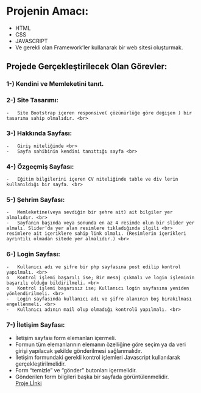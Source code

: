 # Projenin Amacı: 
  -	HTML <br>
  -	CSS <br>
  -	JAVASCRIPT <br>
  -	Ve gerekli olan Framework’ler kullanarak bir web sitesi oluşturmak. <br>
## Projede Gerçekleştirilecek Olan Görevler: <br> 
###  1-) Kendini ve Memleketini tanıt. <br>
###  2-) Site Tasarımı: <br>
    -	Site Bootstrap içeren responsive( çözünürlüğe göre değişen ) bir tasarıma sahip olmalıdır. <br>
###  3-) Hakkında Sayfası: <br>
    -	Giriş niteliğinde <br>
    -	Sayfa sahibinin kendini tanıttığı sayfa <br>
###  4-) Özgeçmiş Sayfası: <br> 
    -	Eğitim bilgilerini içeren CV niteliğinde table ve div lerin kullanıldığı bir sayfa. <br>
###  5-) Şehrim Sayfası: <br>
    -	Memleketine(veya sevdiğin bir şehre ait) ait bilgiler yer almalıdır. <br>
    -	Sayfanın başında veya sonunda en az 4 resimde olun bir slider yer almalı. Slider’da yer alan resimlere tıkladığında ilgili <br>       resimlere ait içeriklere sahip link olmalı. (Resimlerin içerikleri ayrıntılı olmadan sitede yer almalıdır.) <br>
###  6-) Login Sayfası: <br>
    -	Kullanıcı adı ve şifre bir php sayfasına post edilip kontrol yapılmalı. <br>
    o	Kontrol işlemi başarılı ise; Bir mesaj çıkmalı ve login işleminin başarılı olduğu bildirilmeli. <br>
    o	Kontrol işlemi başarısız ise; Kullanıcı login sayfasına yeniden yönlendirilmeli. <br>
    -	Login sayfasında kullanıcı adı ve şifre alanının boş bırakılması engellenmeli. <br>
    -	Kullanıcı adının mail olup olmadığı kontrolü yapılmalı. <br>
###  7-) İletişim Sayfası: <br>
  -	İletişim sayfası form elemanları içermeli. <br>
  -	Formun tüm elemanlarının elemanın özelliğine göre seçim ya da veri girişi yapılacak şekilde gönderilmesi sağlanmalıdır. <br>
  -	İletişim formundaki gerekli kontrol işlemleri Javascript kullanılarak gerçekleştirilmelidir. <br>
  -	Form “temizle” ve “gönder” butonları içermelidir. <br>
  -	Gönderilen form bilgileri başka bir sayfada görüntülenmelidir. <br>
  [Proje Lİnki](https://github.com/RafetJinx/WebTeknolojileriProje)
  
